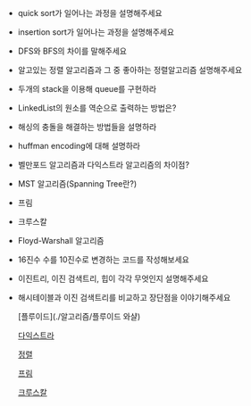 - quick sort가 일어나는 과정을 설명해주세요

- insertion sort가 일어나는 과정을 설명해주세요

- DFS와 BFS의 차이를 말해주세요

- 알고있는 정렬 알고리즘과 그 중 좋아하는 정렬알고리즘 설명해주세요

- 두개의 stack을 이용해 queue를 구현하라

- LinkedList의 원소를 역순으로 출력하는 방법은?

- 해싱의 충돌을 해결하는 방법들을 설명하라

- huffman encoding에 대해 설명하라

- 벨만포드 알고리즘과 다익스트라 알고리즘의 차이점?

- MST 알고리즘(Spanning Tree란?)

- 프림

- 크루스칼

- Floyd-Warshall 알고리즘

- 16진수 수를 10진수로 변경하는 코드를 작성해보세요

- 이진트리, 이진 검색트리, 힙이 각각 무엇인지 설명해주세요

- 해시테이블과 이진 검색트리를 비교하고 장단점을 이야기해주세요

  [플루이드](./알고리즘/플루이드 와샬)
  
  [다익스트라](./알고리즘/다익스트라.md)
  
  [정렬](./알고리즘/정렬.md)
  
  [프림](./알고리즘/프림.md)
  
  [크루스칼](./알고리즘/크루스칼)
  
  